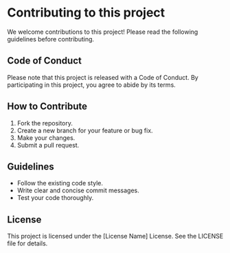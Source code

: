 # Contributing to this project

We welcome contributions to this project! Please read the following guidelines before contributing.

## Code of Conduct

Please note that this project is released with a Code of Conduct. By participating in this project, you agree to abide by its terms.

## How to Contribute

1.  Fork the repository.
2.  Create a new branch for your feature or bug fix.
3.  Make your changes.
4.  Submit a pull request.

## Guidelines

-   Follow the existing code style.
-   Write clear and concise commit messages.
-   Test your code thoroughly.

## License

This project is licensed under the [License Name] License. See the LICENSE file for details.
